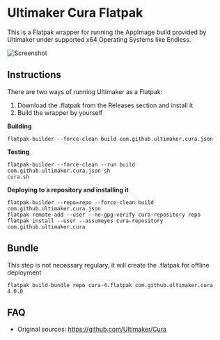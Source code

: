 # Ultimaker Cura Flatpak

This is a Flatpak wrapper for running the AppImage build provided by Ultimaker under supported x64 Operating Systems like Endless.

![Screenshot](https://raw.githubusercontent.com/egrath/cura-flatpak/master/cura_screenshot_01.jpg)

## Instructions

There are two ways of running Ultimaker as a Flatpak:
1. Download the .flatpak from the Releases section and install it
2. Build the wrapper by yourself

**Building**
```
flatpak-builder --force-clean build com.github.ultimaker.cura.json
```

**Testing**
```
flatpak-builder --force-clean --run build com.github.ultimaker.cura.json sh
cura.sh
```

**Deploying to a repository and installing it**
```
flatpak-builder --repo=repo --force-clean build com.github.ultimaker.cura.json
flatpak remote-add --user --no-gpg-verify cura-repository repo
flatpak install --user --assumeyes cura-repository com.github.ultimaker.cura
```

## Bundle

This step is not necessary regulary, it will create the .flatpak for offline deployment
```
flatpak build-bundle repo cura-4.flatpak com.github.ultimaker.cura 4.0.0
```

## FAQ
- Original sources: https://github.com/Ultimaker/Cura

